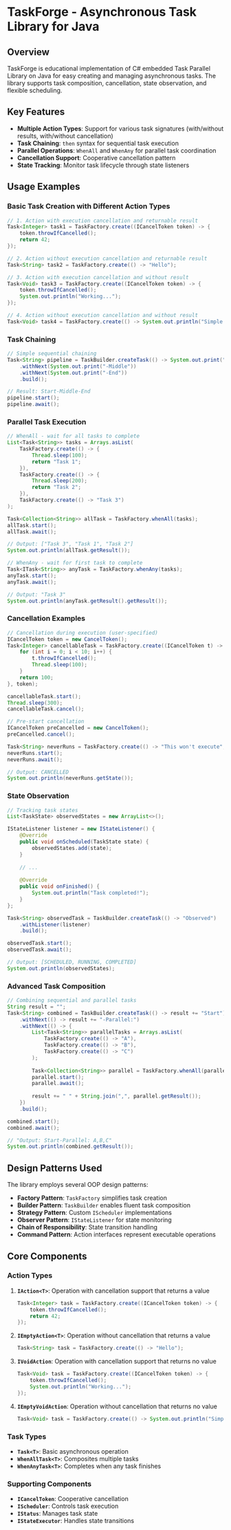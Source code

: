 # TaskForge - Asynchronous Task Library for Java

## Overview

TaskForge is educational implementation of C# embedded Task Parallel Library on Java for easy creating and managing asynchronous tasks. The library supports task composition, cancellation, state observation, and flexible scheduling.

## Key Features

- **Multiple Action Types**: Support for various task signatures (with/without results, with/without cancellation)
- **Task Chaining**: `then` syntax for sequential task execution
- **Parallel Operations**: `WhenAll` and `WhenAny` for parallel task coordination
- **Cancellation Support**: Cooperative cancellation pattern
- **State Tracking**: Monitor task lifecycle through state listeners

## Usage Examples

### Basic Task Creation with Different Action Types

```java
// 1. Action with execution cancellation and returnable result
Task<Integer> task1 = TaskFactory.create((ICancelToken token) -> {
    token.throwIfCancelled();
    return 42;
});

// 2. Action without execution cancellation and returnable result
Task<String> task2 = TaskFactory.create(() -> "Hello");

// 3. Action with execution cancellation and without result
Task<Void> task3 = TaskFactory.create((ICancelToken token) -> {
    token.throwIfCancelled();
    System.out.println("Working...");
});

// 4. Action without execution cancellation and without result
Task<Void> task4 = TaskFactory.create(() -> System.out.println("Simple action"));
```

### Task Chaining

```java
// Simple sequential chaining
Task<String> pipeline = TaskBuilder.createTask(() -> System.out.print("Start"))
    .withNext(System.out.print("-Middle"))
    .withNext(System.out.print("-End"))
    .build();

// Result: Start-Middle-End
pipeline.start();
pipeline.await();
```

### Parallel Task Execution

```java
// WhenAll - wait for all tasks to complete
List<Task<String>> tasks = Arrays.asList(
    TaskFactory.create(() -> {
        Thread.sleep(100);
        return "Task 1";
    }),
    TaskFactory.create(() -> {
        Thread.sleep(200);
        return "Task 2";
    }),
    TaskFactory.create(() -> "Task 3")
);

Task<Collection<String>> allTask = TaskFactory.whenAll(tasks);
allTask.start();
allTask.await();

// Output: ["Task 3", "Task 1", "Task 2"]
System.out.println(allTask.getResult());

// WhenAny - wait for first task to complete
Task<ITask<String>> anyTask = TaskFactory.whenAny(tasks);
anyTask.start();
anyTask.await();

// Output: "Task 3"
System.out.println(anyTask.getResult().getResult());
```

### Cancellation Examples

```java
// Cancellation during execution (user-specified)
ICancelToken token = new CancelToken();
Task<Integer> cancellableTask = TaskFactory.create((ICancelToken t) -> {
    for (int i = 0; i < 10; i++) {
        t.throwIfCancelled();
        Thread.sleep(100);
    }
    return 100;
}, token);

cancellableTask.start();
Thread.sleep(300);
cancellableTask.cancel();

// Pre-start cancellation
ICancelToken preCancelled = new CancelToken();
preCancelled.cancel();

Task<String> neverRuns = TaskFactory.create(() -> "This won't execute", preCancelled);
neverRuns.start();
neverRuns.await();

// Output: CANCELLED
System.out.println(neverRuns.getState());
```

### State Observation

```java
// Tracking task states
List<TaskState> observedStates = new ArrayList<>();

IStateListener listener = new IStateListener() {
    @Override
    public void onScheduled(TaskState state) {
        observedStates.add(state);
    }
    
    // ...
    
    @Override
    public void onFinished() {
        System.out.println("Task completed!");
    }
};

Task<String> observedTask = TaskBuilder.createTask(() -> "Observed")
    .withListener(listener)
    .build();

observedTask.start();
observedTask.await();

// Output: [SCHEDULED, RUNNING, COMPLETED]
System.out.println(observedStates);
```

### Advanced Task Composition

```java
// Combining sequential and parallel tasks
String result = "";
Task<String> combined = TaskBuilder.createTask(() -> result += "Start")
    .withNext(() -> result += "-Parallel:")
    .withNext(() -> {
        List<Task<String>> parallelTasks = Arrays.asList(
            TaskFactory.create(() -> "A"),
            TaskFactory.create(() -> "B"),
            TaskFactory.create(() -> "C")
        );
        
        Task<Collection<String>> parallel = TaskFactory.whenAll(parallelTasks);
        parallel.start();
        parallel.await();
        
        result += " " + String.join(",", parallel.getResult());
    })
    .build();

combined.start();
combined.await();

// "Output: Start-Parallel: A,B,C"
System.out.println(combined.getResult());
```

## Design Patterns Used

The library employs several OOP design patterns:

- **Factory Pattern**: `TaskFactory` simplifies task creation
- **Builder Pattern**: `TaskBuilder` enables fluent task composition
- **Strategy Pattern**: Custom `IScheduler` implementations
- **Observer Pattern**: `IStateListener` for state monitoring
- **Chain of Responsibility**: State transition handling
- **Command Pattern**: Action interfaces represent executable operations

## Core Components

### Action Types

1. **`IAction<T>`**: Operation with cancellation support that returns a value
   ```java
   Task<Integer> task = TaskFactory.create((ICancelToken token) -> {
       token.throwIfCancelled();
       return 42;
   });
   ```

2. **`IEmptyAction<T>`**: Operation without cancellation that returns a value
   ```java
   Task<String> task = TaskFactory.create(() -> "Hello");
   ```

3. **`IVoidAction`**: Operation with cancellation support that returns no value
   ```java
   Task<Void> task = TaskFactory.create((ICancelToken token) -> {
       token.throwIfCancelled();
       System.out.println("Working...");
   });
   ```

4. **`IEmptyVoidAction`**: Operation without cancellation that returns no value
   ```java
   Task<Void> task = TaskFactory.create(() -> System.out.println("Simple action"));
   ```

### Task Types

- **`Task<T>`**: Basic asynchronous operation
- **`WhenAllTask<T>`**: Composites multiple tasks
- **`WhenAnyTask<T>`**: Completes when any task finishes

### Supporting Components

- **`ICancelToken`**: Cooperative cancellation
- **`IScheduler`**: Controls task execution
- **`IStatus`**: Manages task state
- **`IStateExecutor`**: Handles state transitions